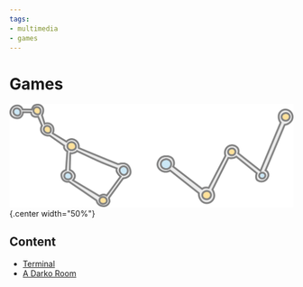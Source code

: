 ```yaml
---
tags:
- multimedia
- games
---
```

# Games
![](img/logo.svg){.center width="50%"}

## Content

- [Terminal](terminal.md)
- [A Darko Room](a-dark-room.md)